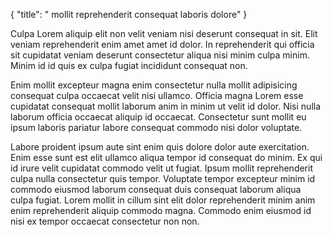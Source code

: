 {
  "title": " mollit reprehenderit consequat laboris dolore"
}

Culpa Lorem aliquip elit non velit veniam nisi deserunt consequat in sit. Elit veniam reprehenderit enim amet amet id dolor. In reprehenderit qui officia sit cupidatat veniam deserunt consectetur aliqua nisi minim culpa minim. Minim id id quis ex culpa fugiat incididunt consequat non.

Enim mollit excepteur magna enim consectetur nulla mollit adipisicing consequat culpa occaecat velit nisi ullamco. Officia magna Lorem esse cupidatat consequat mollit laborum anim in minim ut velit id dolor. Nisi nulla laborum officia occaecat aliquip id occaecat. Consectetur sunt mollit eu ipsum laboris pariatur labore consequat commodo nisi dolor voluptate.

Labore proident ipsum aute sint enim quis dolore dolor aute exercitation. Enim esse sunt est elit ullamco aliqua tempor id consequat do minim. Ex qui id irure velit cupidatat commodo velit ut fugiat. Ipsum mollit reprehenderit culpa nulla consectetur quis tempor. Voluptate tempor excepteur minim id commodo eiusmod laborum consequat duis consequat laborum aliqua culpa fugiat. Lorem mollit in cillum sint elit dolor reprehenderit minim anim enim reprehenderit aliquip commodo magna. Commodo enim eiusmod id nisi ex tempor occaecat consectetur non non.